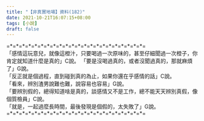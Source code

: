 ```yaml
---
title: "【非真實地場】資料(182)"
date: 2021-10-21T16:07:15+08:00
tags: [小說]
draft: false
---
```


=\*=\*=\*=\*=\*=\*=\*=\*=\*=\*=\*=\*=\*=\*=\*=\*=\*=\*=\*=\*=\*=\*=  
「感情這玩意兒，就像這橙汁，只要喝過一次原味的，甚至仔細聞過一次橙子，你肯定就知道什麼是真的」C說。 
「要是沒喝過真的，或者沒聞過真的，那就麻煩了」G說。  
「反正就是個過程，直到碰到真的為止，如果你還在乎感情的話」C說。  
「看來，辨別渣男說難也難，說容易也容易」G說。  
「要辨別假的，總得知道啥是真的，談感情又不是工作，總不能天天辨別真假，像個質檢員」C說。  
「就是，一起過麼長時間，最後發現是個假的，太失敗了」G說。  
=\*=\*=\*=\*=\*=\*=\*=\*=\*=\*=\*=\*=\*=\*=\*=\*=\*=\*=\*=\*=\*=\*=  